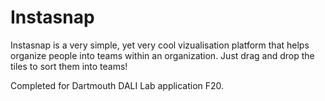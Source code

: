 # Instasnap

Instasnap is a very simple, yet very cool vizualisation platform that helps organize people into teams within an organization. Just drag and drop the tiles to sort them into teams!

Completed for Dartmouth DALI Lab application F20.

